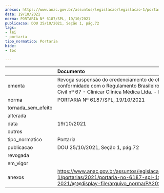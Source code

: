 ```yaml
---
anexos: https://www.anac.gov.br/assuntos/legislacao/legislacao-1/portarias/2021/portaria-no-6187-spl-19-10-2021/@@display-file/arquivo_norma/PA2021-6187.pdf
data: 19/10/2021
norma: PORTARIA Nº 6187/SPL, 19/10/2021
publicacao: DOU 25/10/2021, Seção 1, pág.72
tags:
- lei
- portaria
tipo_normatico: Portaria
hide: 
- toc 
 
---
```


|                    | Documento                                                                                                                                              |
|:-------------------|:-------------------------------------------------------------------------------------------------------------------------------------------------------|
| ementa             | Revoga suspensão do credenciamento de clínica em conformidade com o Regulamento Brasileiro de Aviação Civil nº 67 - Clinicar Clínica Médica Ltda. - ME |
| norma              | PORTARIA Nº 6187/SPL, 19/10/2021                                                                                                                       |
| tornada_sem_efeito |                                                                                                                                                        |
| alterada           |                                                                                                                                                        |
| data               | 19/10/2021                                                                                                                                             |
| outros             |                                                                                                                                                        |
| tipo_normatico     | Portaria                                                                                                                                               |
| publicacao         | DOU 25/10/2021, Seção 1, pág.72                                                                                                                        |
| revogada           |                                                                                                                                                        |
| em_vigor           |                                                                                                                                                        |
| anexos             | https://www.anac.gov.br/assuntos/legislacao/legislacao-1/portarias/2021/portaria-no-6187-spl-19-10-2021/@@display-file/arquivo_norma/PA2021-6187.pdf   |